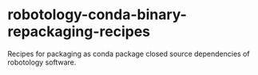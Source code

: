 # robotology-conda-binary-repackaging-recipes
Recipes for packaging as conda package closed source dependencies of robotology software.
